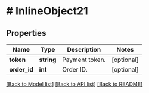 # # InlineObject21

## Properties

Name | Type | Description | Notes
------------ | ------------- | ------------- | -------------
**token** | **string** | Payment token. | [optional]
**order_id** | **int** | Order ID. | [optional]

[[Back to Model list]](../../README.md#models) [[Back to API list]](../../README.md#endpoints) [[Back to README]](../../README.md)
